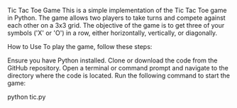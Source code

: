 Tic Tac Toe Game
This is a simple implementation of the Tic Tac Toe game in Python. The game allows two players to take turns and compete against each other on a 3x3 grid. The objective of the game is to get three of your symbols ('X' or 'O') in a row, either horizontally, vertically, or diagonally.

How to Use
To play the game, follow these steps:

Ensure you have Python installed.
Clone or download the code from the GitHub repository.
Open a terminal or command prompt and navigate to the directory where the code is located.
Run the following command to start the game:

python tic.py

